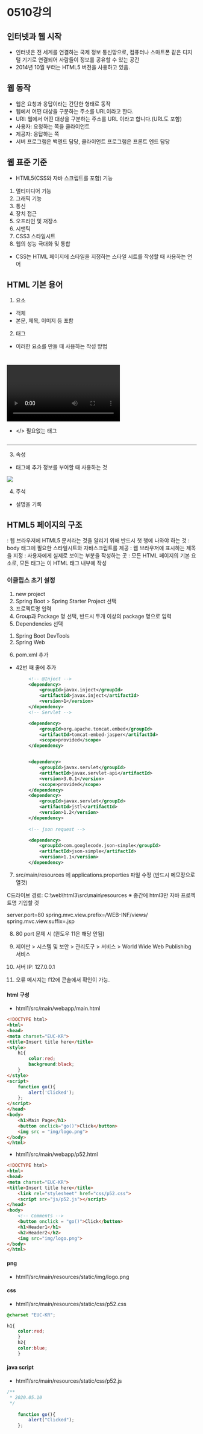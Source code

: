 # 0510강의

## 인터넷과 웹 시작
- 인터넷은 전 세계를 연결하는 국제 정보 통신망으로, 컴퓨터나 스마트폰 같은 디지털 기기로 연결되어 사람들이 정보를 공유할 수 있는 공간
- 2014년 10월 부터는 HTML5 버전을 사용하고 있음. 

## 웹 동작
- 웹은 요청과 응답이라는 간단한 형태로 동작
- 웹에서 어떤 대상을 구분하는 주소를 URL이라고 한다.
- URI: 웹에서 어떤 대상을 구분하는 주소를 URL 이라고 합니다.(URL도 포함)
- 사용자: 요청하는 쪽을 클라이언트
- 제공자: 응답하는 쪽
- 서버 프로그램은 백엔드 담당, 클라이언트 프로그램은 프론트 엔드 담당

## 웹 표준 기준
- HTML5(CSS와 자바 스크립트를 포함) 기능
 1. 멀티미디어 기능 
 2. 그래픽 기능
 3. 통신
 4. 장치 접근
 5. 오프라인 및 저장소
 6. 시맨틱
 7. CSS3 스타일시트
 8. 웹의 성능 극대화 및 통합
- CSS는 HTML 페이지에 스타일을 지정하는 스타일 시트를 작성할 때 사용하는 언어

## HTML 기본 용어
1. 요소
- 객체
- 본문, 제목, 이미지 등 포함

2. 태그
- 이러한 요소를 만들 때 사용하는 작성 방법
<h1></h1>
<div></div>
<audio></audio>
<video></video>

- </> 필요없는 태그
<img>
<br>
<hr>

3. 속성
- 태그에 추가 정보를 부여할 때 사용하는 것
<img src="image.png">

4. 주석
- 설명을 기록
<!-- 주석 -->

## HTML5 페이지의 구조
<!DOCTYPE html> : 웹 브라우저에 HTML5 문서라는 것을 알리기 위해 반드시 첫 행에 나와야 하는 것
<head></head> : body 태그에 필요한 스타일시트와 자바스크립트를 제공
<title></title> : 웹 브라우저에 표시하는 제목을 지정
<body></body> : 사용자에게 실제로 보이는 부분을 작성하는 곳
<html></html> : 모든 HTML 페이지의 기본 요소로, 모든 태그는 이 HTML 태그 내부에 작성


### 이클립스 초기 설정
1. new project
2. Spring Boot > Spring Starter Project 선택
3. 프로젝트명 입력
4. Group과 Package 명 선택, 반드시 두개 이상의 package 명으로 입력
5. Dependencies 선택
 1) Spring Boot DevTools 
 2) Spring Web
6. pom.xml 추가
 - 42번 째 줄에 추가

```xml
        <!-- @Inject -->
		<dependency>
			<groupId>javax.inject</groupId>
			<artifactId>javax.inject</artifactId>
			<version>1</version>
		</dependency>
		<!-- Servlet -->

		<dependency>
			<groupId>org.apache.tomcat.embed</groupId>
			<artifactId>tomcat-embed-jasper</artifactId>
			<scope>provided</scope>
		</dependency>


		<dependency>
			<groupId>javax.servlet</groupId>
			<artifactId>javax.servlet-api</artifactId>
			<version>3.0.1</version>
			<scope>provided</scope>
		</dependency>
		<dependency>
			<groupId>javax.servlet</groupId>
			<artifactId>jstl</artifactId>
			<version>1.2</version>
		</dependency>
		
		<!-- json request -->   

		<dependency>
			<groupId>com.googlecode.json-simple</groupId>
			<artifactId>json-simple</artifactId>
			<version>1.1</version>
  		</dependency>
```

7. src/main/resources 에 applications.properties 파일 수정 (반드시 메모장으로 열것)

C드라이브 경로: C:\web\html3\src\main\resources
※ 중간에 html3만 자바 프로젝트명 기입할 것

server.port=80
spring.mvc.view.prefix=/WEB-INF/views/
spring.mvc.view.suffix=.jsp

8. 80 port 문제 시 (윈도우 11은 해당 안됨) 

9. 제어판 > 시스템 및 보안 > 관리도구 > 서비스 > World Wide Web Publishibg  서비스 

10. 서버 IP: 127.0.0.1

11. 오류 메시지는 f12에 콘솔에서 확인이 가능.

#### html 구성
- html1/src/main/webapp/main.html
```html
<!DOCTYPE html>
<html>
<head>
<meta charset="EUC-KR">
<title>Insert title here</title>
<style>
	h1{
		color:red;
		background:black;
	}
</style>
<script>
	function go(){
		alert('Clicked');
	};
</script>
</head>
<body>
	<h1>Main Page</h1>
	<button onclick="go()">Click</button>
	<img src = "img/logo.png">
</body>
</html>
```

- html1/src/main/webapp/p52.html
```html
<!DOCTYPE html>
<html>
<head>
<meta charset="EUC-KR">
<title>Insert title here</title>
	<link rel="stylesheet" href="css/p52.css">
	<script src="js/p52.js"></script>
</head>
<body>
	<!-- Comments -->
	<button onclick = "go()">Click</button>
	<h1>Header1</h1>
	<h2>Header2</h2>
	<img src="img/logo.png">
</body>
</html>
```

#### png
- html1/src/main/resources/static/img/logo.png

#### css
- html1/src/main/resources/static/css/p52.css
```css
@charset "EUC-KR";

h1{
	color:red;
	}
	h2{
	color:blue;
	}

```

#### java script
- html1/src/main/resources/static/css/p52.js
```javascript
/**
 * 2020.05.10
 */
 
 	function go(){
		alert("Clicked");
	};
```
